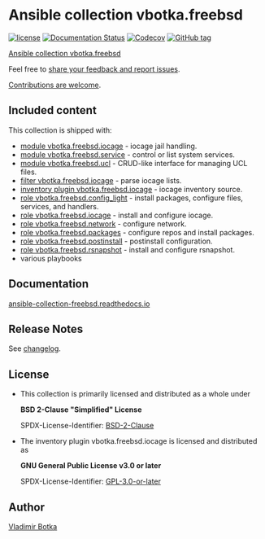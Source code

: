 # Ansible collection vbotka.freebsd

[![license](https://img.shields.io/badge/license-BSD-red.svg)](https://www.freebsd.org/doc/en/articles/bsdl-gpl/article.html)
[![Documentation Status](https://readthedocs.org/projects/ansible-collection-freebsd/badge/?version=latest)](https://ansible-collection-freebsd.readthedocs.io/en/latest/?badge=latest)
[![Codecov](https://img.shields.io/codecov/c/github/vbotka/ansible-collection-freebsd)](https://codecov.io/gh/vbotka/ansible-collection-freebsd)
[![GitHub tag](https://img.shields.io/github/v/tag/vbotka/ansible-collection-freebsd)](https://github.com/vbotka/ansible-collection-freebsd/tags)

[Ansible collection vbotka.freebsd](https://galaxy.ansible.com/ui/repo/published/vbotka/freebsd/)

Feel free to [share your feedback and report issues](https://github.com/vbotka/ansible-collection-freebsd/issues).

[Contributions are welcome](https://github.com/firstcontributions/first-contributions).


## Included content

This collection is shipped with:

* [module vbotka.freebsd.iocage](https://galaxy.ansible.com/ui/repo/published/vbotka/freebsd/content/module/iocage/) - iocage jail handling.
* [module vbotka.freebsd.service](https://galaxy.ansible.com/ui/repo/published/vbotka/freebsd/content/module/service/) - control or list system services.
* [module vbotka.freebsd.ucl](https://galaxy.ansible.com/ui/repo/published/vbotka/freebsd/content/module/ucl/) - CRUD-like interface for managing UCL files.
* [filter vbotka.freebsd.iocage](https://galaxy.ansible.com/ui/repo/published/vbotka/freebsd/content/filter/iocage/) - parse iocage lists.
* [inventory plugin vbotka.freebsd.iocage](https://galaxy.ansible.com/ui/repo/published/vbotka/freebsd/content/inventory/iocage/) - iocage inventory source.
* [role vbotka.freebsd.config_light](https://galaxy.ansible.com/ui/repo/published/vbotka/freebsd/content/role/config_ligth/) -  install packages, configure files, services, and handlers.
* [role vbotka.freebsd.iocage](https://galaxy.ansible.com/ui/repo/published/vbotka/freebsd/content/role/iocage/) - install and configure iocage.
* [role vbotka.freebsd.network](https://galaxy.ansible.com/ui/repo/published/vbotka/freebsd/content/role/network/) - configure network.
* [role vbotka.freebsd.packages](https://galaxy.ansible.com/ui/repo/published/vbotka/freebsd/content/role/packages/) - configure repos and install packages.
* [role vbotka.freebsd.postinstall](https://galaxy.ansible.com/ui/repo/published/vbotka/freebsd/content/role/postinstall/) - postinstall configuration.
* [role vbotka.freebsd.rsnapshot](https://galaxy.ansible.com/ui/repo/published/vbotka/freebsd/content/role/rsnapshot/) - install and configure rsnapshot.
* various playbooks


## Documentation

[ansible-collection-freebsd.readthedocs.io](https://ansible-collection-freebsd.readthedocs.io/en/stable/)


## Release Notes

See [changelog](https://github.com/vbotka/ansible-collection-freebsd/blob/master/changelogs/CHANGELOG.md).


## License

* This collection is primarily licensed and distributed as a whole under

  **BSD 2-Clause "Simplified" License**

  SPDX-License-Identifier: [BSD-2-Clause](https://spdx.org/licenses/BSD-2-Clause.html)

* The inventory plugin vbotka.freebsd.iocage is licensed and distributed as

  **GNU General Public License v3.0 or later**

  SPDX-License-Identifier: [GPL-3.0-or-later](https://spdx.org/licenses/GPL-3.0-or-later.html)


## Author

[Vladimir Botka](https://botka.info)
